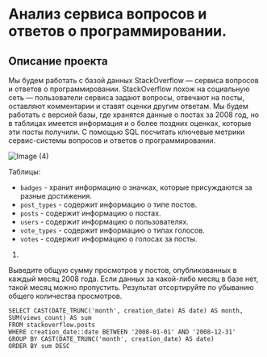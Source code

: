 # Анализ сервиса вопросов и ответов о программировании.

## Описание проекта 
Мы будем работать с базой данных StackOverflow — сервиса вопросов и ответов о программировании. StackOverflow похож на социальную сеть — пользователи сервиса задают вопросы, отвечают на посты, оставляют комментарии и ставят оценки другим ответам.
Мы будем работать с версией базы, где хранятся данные о постах за 2008 год, но в таблицах имеется информация и о более поздних оценках, которые эти посты получили. 
С помощью SQL посчитать ключевые метрики сервис-системы вопросов и ответов о программировании.

![Image (4)](https://pictures.s3.yandex.net/resources/Frame_353_1_1664969703.png)

Таблицы:
- `badges` - хранит информацию о значках, которые присуждаются за разные достижения. 
- `post_types` - содержит информацию о типе постов.
- `posts` - содержит информацию о постах.
- `users` - содержит информацию о пользователях.
- `vote_types` - содержит информацию о типах голосов.
- `votes` - содержит информацию о голосах за посты.  

1.
Выведите общую сумму просмотров у постов, опубликованных в каждый месяц 2008 года. Если данных за какой-либо месяц в базе нет, такой месяц можно пропустить. Результат отсортируйте по убыванию общего количества просмотров.

```
SELECT CAST(DATE_TRUNC('month', creation_date) AS date) AS month, SUM(views_count) AS sum
FROM stackoverflow.posts
WHERE creation_date::date BETWEEN '2008-01-01' AND '2008-12-31'
GROUP BY CAST(DATE_TRUNC('month', creation_date) AS date)
ORDER BY sum DESC
```
